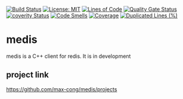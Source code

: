 [![Build Status](https://travis-ci.org/max-cong/medis.svg?branch=master)](https://travis-ci.org/max-cong/medis) 
[![License: MIT](https://img.shields.io/badge/License-MIT-yellow.svg)](https://opensource.org/licenses/MIT) 
[![Lines of Code](https://sonarcloud.io/api/project_badges/measure?project=max-cong_medis&metric=ncloc)](https://sonarcloud.io/dashboard?id=max-cong_medis) 
[![Quality Gate Status](https://sonarcloud.io/api/project_badges/measure?project=max-cong_medis&metric=alert_status)](https://sonarcloud.io/dashboard?id=max-cong_medis) 
[![coverity Status](https://scan.coverity.com/projects/18285/badge.svg)](https://scan.coverity.com/projects/max-cong-medis)
[![Code Smells](https://sonarcloud.io/api/project_badges/measure?project=max-cong_medis&metric=code_smells)](https://sonarcloud.io/dashboard?id=max-cong_medis)
[![Coverage](https://sonarcloud.io/api/project_badges/measure?project=max-cong_medis&metric=coverage)](https://sonarcloud.io/dashboard?id=max-cong_medis)
[![Duplicated Lines (%)](https://sonarcloud.io/api/project_badges/measure?project=max-cong_medis&metric=duplicated_lines_density)](https://sonarcloud.io/dashboard?id=max-cong_medis)


# medis
medis is a C++ client for redis. It is in development



## project link 
https://github.com/max-cong/medis/projects

